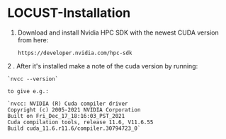 # LOCUST-Installation

1. Download and install Nvidia HPC SDK with the newest CUDA version from here:
   
   `https://developer.nvidia.com/hpc-sdk`

2 . After it's installed make a note of the cuda version by running:

    `nvcc --version`
    
    to give e.g.:
    
    `nvcc: NVIDIA (R) Cuda compiler driver
    Copyright (c) 2005-2021 NVIDIA Corporation
    Built on Fri_Dec_17_18:16:03_PST_2021
    Cuda compilation tools, release 11.6, V11.6.55
    Build cuda_11.6.r11.6/compiler.30794723_0`
